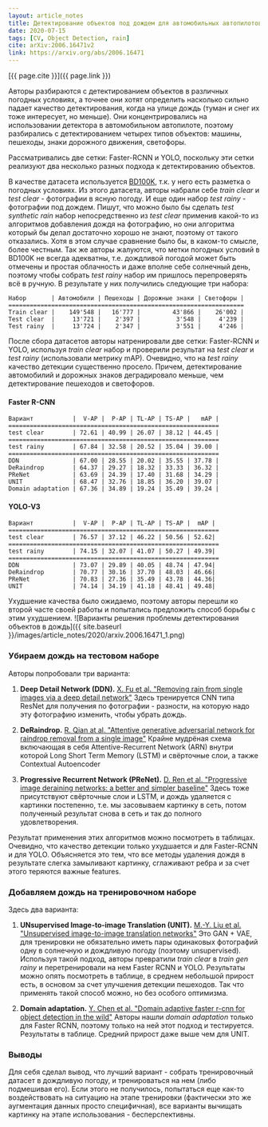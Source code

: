 ```yaml
---
layout: article_notes
title: Детектирование объектов под дождем для автомобильных автопилотов.
date: 2020-07-15
tags: [CV, Object Detection, rain]
cite: arXiv:2006.16471v2
link: https://arxiv.org/abs/2006.16471
---
```


[{{ page.cite }}]({{ page.link }})

Авторы разбираются с детектированием объектов в различных погодных условиях, а точнее они хотят определить насколько сильно падает качество
детектирования, когда на улице дождь (туман и снег их тоже интересует, но меньше). Они концентрировались на использовании детектора в автомобильном
автопилоте, поэтому разбирались с детектированием четырех типов объектов: машины, пешеходы, знаки дорожного движения, светофоры.

Рассматривались две сетки: Faster-RCNN и YOLO, поскольку эти сетки реализуют два несколько разных подхода к детектированию объектов.

В качестве датасета используется [BD100K](https://bdd-data.berkeley.edu/), т.к. у него есть разметка о погодных условиях. Из этого датасета, авторы
набрали себе *train clear* и *test clear* - фотографии в ясную погоду. И еще один набор *test rainy* - фотографии под дождем. Пишут, что можно было
бы сделать *test synthetic rain* набор непосредственно из *test clear* применив какой-то из алгоритмов добавления дождя на фотографию, но они
алгоритма который бы делал достаточно хорошо не знают, поэтому от такого отказались. Хотя в этом случае сравнение было бы, в каком-то смысле, более
честным. Так же авторы жалуются, что метки погодных условий в BD100K не всегда адекватны, т.е. дождливой погодой может быть отмечены и простая
облачность и даже вполне себе солнечный день, поэтому чтобы собрать *test rainу* набор им пришлось перепроверять всё в ручную. В результате у них
получились следующие три набора:

```
Набор       | Автомобили | Пешеходы | Дорожные знаки | Светофоры |
==================================================================
Train clear |    149'548 |   16'777 |         43'866 |    26'002 |
Test clear  |     13'721 |    2'397 |          3'548 |     4'239 |
Test rainy  |     13'724 |    2'347 |          3'551 |     4'246 |
```

После сбора датасетов авторы натренировали две сетки: Faster-RCNN и YOLO, используя *train clear* набор и проверили результат на *test clear* и
*test rainy* (использовали метрику mAP). Очевидно, что на *test rainy* качество детекции существенно просело. Причем, детектирование автомобилий и
дорожных знаков деградировало меньше, чем детектирование пешеходов и светофоров.

#### Faster R-CNN

```
Вариант           |  V-AP |  P-AP | TL-AP | TS-AP |   mAP |
===========================================================
test clear        | 72.61 | 40.99 | 26.07 | 38.12 | 44.45 |
===========================================================
test rainy        | 67.84 | 32.58 | 20.52 | 35.04 | 39.00 |
===========================================================
DDN               | 67.00 | 28.55 | 20.02 | 35.55 | 37.78 |
DeRaindrop        | 64.37 | 29.27 | 18.32 | 33.33 | 36.32 |
PReNet            | 63.69 | 24.39 | 17.40 | 31.68 | 34.29 |
UNIT              | 68.47 | 32.76 | 18.85 | 36.20 | 39.07 |
Domain adaptation | 67.36 | 34.89 | 19.24 | 35.49 | 39.24 |
```

#### YOLO-V3

```
Вариант           |  V-AP |  P-AP | TL-AP | TS-AP |  mAP |
===========================================================
test clear        | 76.57 | 37.12 | 46.22 | 50.56 | 52.62|
===========================================================
test rainy        | 74.15 | 32.07 | 41.07 | 50.27 | 49.39|
===========================================================
DDN               | 73.07 | 29.89 | 40.05 | 48.74 | 47.94|
DeRaindrop        | 70.77 | 30.16 | 37.70 | 48.03 | 46.66|
PReNet            | 70.83 | 27.36 | 35.49 | 43.78 | 44.36|
UNIT              | 74.14 | 34.19 | 41.18 | 48.41 | 49.48|
```

Ухудшение качества было ожидаемо, поэтому авторы перешли ко второй часте своей работы и попытались предложить способ борьбы с этим ухудшением.
![Варианты решения проблемы детектирования объектов в дождь]({{ site.baseurl }}/images/article_notes/2020/arxiv.2006.16471_1.png)

<!--part_end-->

### Убираем дождь на тестовом наборе

Авторы попробовали три варианта:

1. **Deep Detail Network (DDN).** [X. Fu et al. "Removing rain from single images via a deep detail network"](https://xueyangfu.github.io/paper/2017/cvpr/cvpr2017.pdf)
Здесь тренируется CNN типа ResNet для получения по фотографии - разности, на которую надо эту фотографию изменить, чтобы убрать дождь.

2. **DeRaindrop.** [R. Qian at al. "Attentive generative adversarial network for raindrop removal from a single image"](https://arxiv.org/pdf/1711.10098)
Крайне мудрёная схема включающая в себя Attentive-Recurrent Network (ARN) внутри которой Long Short Term Memory (LSTM) и свёрточные слои, а также
Contextual Autoencoder

3. **Progressive Recurrent Network (PReNet).** [D. Ren et al. "Progressive image deraining networks: a better and simpler baseline"](https://openaccess.thecvf.com/content_CVPR_2019/papers/Ren_Progressive_Image_Deraining_Networks_A_Better_and_Simpler_Baseline_CVPR_2019_paper.pdf)
Здесь тоже присутствуют свёрточные слои и LSTM, и дождь удаляется с картинки постепенно, т.е. мы засовываем картинку в сеть, потом полученный
результат снова в сеть и так до полного удовлетворения.

Результат применения этих алгоритмов можно посмотреть в таблицах. Очевидно, что качество детекции только ухудшается и для Faster-RCNN и для YOLO.
Объясняется это тем, что все методы удаления дождя в результате слегка замыливают картинку, сглаживают ребра и за счет этого теряются важные features.

### Добавляем дождь на тренировочном наборе

Здесь два варианта:

1. **UNsupervised Image-to-image Translation (UNIT).** [M.-Y. Liu et al. "Unsupervised image-to-image translation networks"](https://arxiv.org/pdf/1703.00848)
Это GAN + VAE, для тренировки не обязательно иметь пары одинаковых фотографий одну в солнечную и дождливую погоду (поэтому unsupervised). Используя 
такой подход, авторы превратили *train clear* в *train gen rainy* и перетренировали на нем Faster RCNN и YOLO. Результаты можно опять посмотреть в
таблице, в среднем небольшой прирост есть, в основом за счет улучшения детекции пешеходов. Так что применять такой способ можно, но без особого
оптимизма.

2. **Domain adaptation.** [Y. Chen et al. "Domain adaptive faster r-cnn for object detection in the wild"](https://arxiv.org/pdf/1803.03243)
Авторы нашли *domain adaptation* только для Faster RCNN, поэтому только на ней этот подход и тестируется. Результаты в таблице. Cредний прирост 
даже выше чем для UNIT.

### Выводы

Для себя сделал вывод, что лучший вариант - собрать тренировочный датасет в дождливую погоду, и тренироваться на нем (либо подмешивая его). Если
этого не получилось, попытаться еще как-то воздействовать на ситуацию на этапе тренировки (фактически это же аугментация данных просто специфичная),
все варианты вычищать картинку на этапе использования - бесперспективны.

